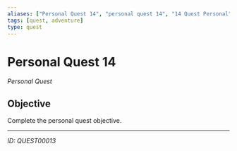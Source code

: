 ```yaml
---
aliases: ["Personal Quest 14", "personal quest 14", "14 Quest Personal"]
tags: [quest, adventure]
type: quest
---
```


# Personal Quest 14

*Personal Quest*

## Objective
Complete the personal quest objective.

---
*ID: QUEST00013*